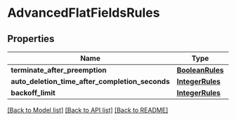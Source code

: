 # AdvancedFlatFieldsRules

## Properties
Name | Type | Description | Notes
------------ | ------------- | ------------- | -------------
**terminate_after_preemption** | [**BooleanRules**](BooleanRules.md) |  | [optional] 
**auto_deletion_time_after_completion_seconds** | [**IntegerRules**](IntegerRules.md) |  | [optional] 
**backoff_limit** | [**IntegerRules**](IntegerRules.md) |  | [optional] 

[[Back to Model list]](../README.md#documentation-for-models) [[Back to API list]](../README.md#documentation-for-api-endpoints) [[Back to README]](../README.md)

